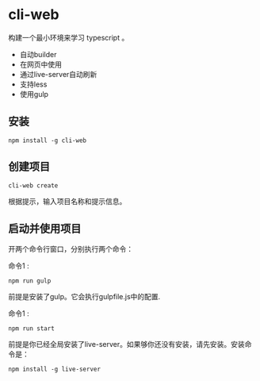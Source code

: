 # cli-web
构建一个最小环境来学习 typescript 。

- 自动builder
- 在网页中使用
- 通过live-server自动刷新
- 支持less
- 使用gulp


## 安装

```
npm install -g cli-web
```

## 创建项目
```
cli-web create 
```
根据提示，输入项目名称和提示信息。



## 启动并使用项目

开两个命令行窗口，分别执行两个命令：

命令1 : 

```
npm run gulp
```
前提是安装了gulp。它会执行gulpfile.js中的配置.

命令1 : 

```
npm run start
```
前提是你已经全局安装了live-server。如果够你还没有安装，请先安装。安装命令是：
````
npm install -g live-server
````





















